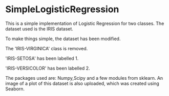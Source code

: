 # SimpleLogisticRegression
This is a simple implementation of Logistic Regression for two classes. The dataset used is the IRIS dataset.

To make things simple, the dataset has been modified.

The 'IRIS-VIRGINICA' class is removed.

'IRIS-SETOSA' has been labelled 1.

'IRIS-VERSICOLOR' has been labelled 2.

The packages used are: Numpy,Scipy and a few modules from sklearn.
An image of a plot of this dataset is also uploaded, which was created using Seaborn.
